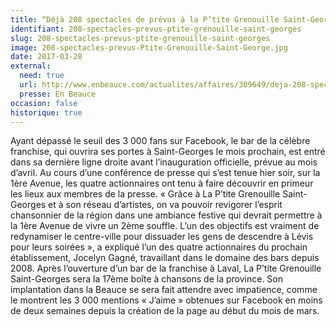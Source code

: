 ```yaml
---
title: “Déjà 208 spectacles de prévus à la P’tite Grenouille Saint-Georges, qui ouvrira le mois prochain”
identifiant: 208-spectacles-prevus-ptite-grenouille-saint-georges
slug: 208-spectacles-prevus-ptite-grenouille-saint-georges
image: 208-spectacles-prevus-Ptite-Grenouille-Saint-George.jpg
date: 2017-03-28
external:
  need: true
  url: http://www.enbeauce.com/actualites/affaires/309649/deja-208-spectacles-de-prevus-a-la-ptite-grenouille-saint-georges-qui-ouvrira-le-mois-prochain
  presse: En Beauce
occasion: false
historique: true
---
```

Ayant dépassé le seuil des 3 000 fans sur Facebook, le bar de la célèbre franchise, qui ouvrira ses portes à Saint-Georges le mois prochain, est entré dans sa dernière ligne droite avant l’inauguration officielle, prévue au mois d’avril. Au cours d’une conférence de presse qui s’est tenue hier soir, sur la 1ère Avenue, les quatre actionnaires ont tenu à faire découvrir en primeur les lieux aux membres de la presse.  « Grâce à La P’tite Grenouille Saint-Georges et à son réseau d’artistes, on va pouvoir revigorer l’esprit chansonnier de la région dans une ambiance festive qui devrait permettre à la 1ère Avenue de vivre un 2ème souffle. L’un des objectifs est vraiment de redynamiser le centre-ville pour dissuader les gens de descendre à Lévis pour leurs soirées », a expliqué l’un des quatre actionnaires du prochain établissement, Jocelyn Gagné, travaillant dans le domaine des bars depuis 2008. Après l’ouverture d’un bar de la franchise à Laval, La P’tite Grenouille Saint-Georges sera la 17ème boîte à chansons de la province. Son implantation dans la Beauce se sera fait attendre avec impatience, comme le montrent les 3 000 mentions « J’aime » obtenues sur Facebook en moins de deux semaines depuis la création de la page au début du mois de mars.

